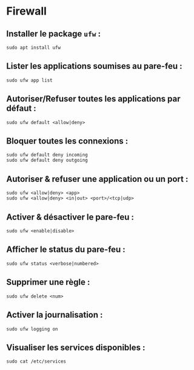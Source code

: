 # Firewall

## Installer le package `ufw` :

```shell
sudo apt install ufw
```

## Lister les applications soumises au pare-feu :

```shell
sudo ufw app list
```

## Autoriser/Refuser toutes les applications par défaut :

```shell
sudo ufw default <allow|deny>
```

## Bloquer toutes les connexions :

```shell
sudo ufw default deny incoming
sudo ufw default deny outgoing
```

## Autoriser & refuser une application ou un port :

```shell
sudo ufw <allow|deny> <app>
sudo ufw <allow|deny> <in|out> <port>/<tcp|udp>
```

## Activer & désactiver le pare-feu :

```shell
sudo ufw <enable|disable>
```

## Afficher le status du pare-feu :

```shell
sudo ufw status <verbose|numbered>
```

## Supprimer une règle :

```shell
sudo ufw delete <num>
```

## Activer la journalisation :

```shell
sudo ufw logging on
```

## Visualiser les services disponibles :

```shell
sudo cat /etc/services
```